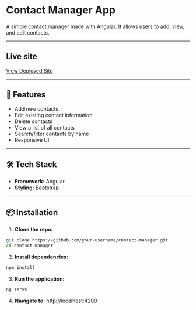 # Contact Manager App

A simple contact manager made with Angular. It allows users to add, view, and edit contacts.

---

## Live site

[View Deployed Site]([https://your-deployment-url.com](https://ethan-phillips26.github.io/angular-contact-manager/))

---

## 🚀 Features

- Add new contacts
- Edit existing contact information
- Delete contacts
- View a list of all contacts
- Search/filter contacts by name
- Responsive UI

---

## 🛠️ Tech Stack

- **Framework:** Angular
- **Styling:** Bootstrap
  
---

## 📦 Installation

1. **Clone the repo:**

  ```bash
  git clone https://github.com/your-username/contact-manager.git
  cd contact-manager
  ```

2. **Install dependencies:**

  ```bash
  npm install
  ```

3. **Run the application:**
  ```bash
  ng serve
  ```

4. **Navigate to:** http://localhost:4200


   
